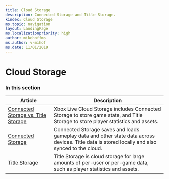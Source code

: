 ```yaml
---
title: Cloud Storage
description: Connected Storage and Title Storage.
kindex: Cloud Storage
ms.topic: navigation
layout: LandingPage
ms.localizationpriority: high
author: mikehoffms
ms.author: v-mihof
ms.date: 11/01/2019
---
```


# Cloud Storage


### In this section

| Article | Description |
|---------|-------------|
| [Connected Storage vs. Title Storage](live-connected-storage-vs-title-storage.md) | Xbox Live Cloud Storage includes Connected Storage to store game state, and Title Storage to store player statistics and assets. |
| [Connected Storage](connected-storage/live-connected-storage-nav.md) | Connected Storage saves and loads gameplay data and other state data across devices. Title data is stored locally and also synced to the cloud. |
| [Title Storage](title-storage/live-title-storage-nav.md) | Title Storage is cloud storage for large amounts of per-user or per-game data, such as player statistics and assets. |
